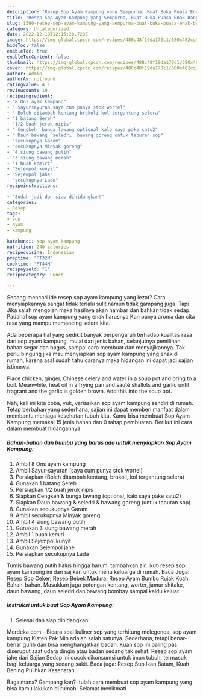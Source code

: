 ```yaml
---
description: "Resep Sop Ayam Kampung yang Sempurna, Buat Buka Puasa Enak Banget"
title: "Resep Sop Ayam Kampung yang Sempurna, Buat Buka Puasa Enak Banget"
slug: 1590-resep-sop-ayam-kampung-yang-sempurna-buat-buka-puasa-enak-banget
category: Uncategorized
date: 2022-12-10T12:15:20.723Z
image: https://img-global.cpcdn.com/recipes/488c48f19da170c1/680x482cq70/sop-ayam-kampung-foto-resep-utama.jpg
hideToc: false
enableToc: true
enableTocContent: false
thumbnail: https://img-global.cpcdn.com/recipes/488c48f19da170c1/680x482cq70/sop-ayam-kampung-foto-resep-utama.jpg
cover: https://img-global.cpcdn.com/recipes/488c48f19da170c1/680x482cq70/sop-ayam-kampung-foto-resep-utama.jpg
author: Admin
authorAv: notfound
ratingvalue: 4.1
reviewcount: 19
recipeingredient:
- "8 Ons ayam kampung"
- " Sayursayuran saya cum punya stok wortel"
- " Boleh ditambah kentang brokoli kol tergantung selera"
- "1 batang Sereh"
- "1/2 buah jeruk nipis"
- " Cengkeh  bunga lawang optional kalo saya pake satu2"
- " Daun bawang  seledri  bawang goreng untuk taburan sop"
- "secukupnya Garam"
- "secukupnya Minyak goreng"
- "4 siung bawang putih"
- "3 siung bawang merah"
- "1 buah kemiri"
- "Sejempol kunyit"
- "Sejempol jahe"
- "secukupnya Lada"
recipeinstructions:

- "Sudah jadi dan siap dihidangkan!"
categories:
- Resep
tags:
- sop
- ayam
- kampung

katakunci: sop ayam kampung 
nutrition: 240 calories
recipecuisine: Indonesian
preptime: "PT32M"
cooktime: "PT44M"
recipeyield: "1"
recipecategory: Lunch

---
```



Sedang mencari ide resep sop ayam kampung yang lezat? Cara menyiapkannya sangat tidak terlalu sulit namun tidak gampang juga. Tapi Jika salah mengolah maka hasilnya akan hambar dan bahkan tidak sedap. Padahal sop ayam kampung yang enak harusnya Kan punya aroma dan cita rasa yang mampu memancing selera kita.


Ada beberapa hal yang sedikit banyak berpengaruh terhadap kualitas rasa dari sop ayam kampung, mulai dari jenis bahan, selanjutnya pemilihan bahan segar dan bagus, sampai cara membuat dan menyajikannya. Tak perlu bingung jika mau menyiapkan sop ayam kampung yang enak di rumah, karena asal sudah tahu caranya maka hidangan ini dapat jadi sajian istimewa.

Place chicken, ginger, Chinese celery and water in a soup pot and bring to a boil. Meanwhile, heat oil in a frying pan and sauté shallots and garlic until fragrant and the garlic is golden brown. Add this into the soup pot.


Nah, kali ini kita coba, yuk, variasikan sop ayam kampung sendiri di rumah. Tetap berbahan yang sederhana, sajian ini dapat memberi manfaat dalam membantu menjaga kesehatan tubuh kita. Kamu bisa membuat Sop Ayam Kampung memakai 15 jenis bahan dan 0 tahap pembuatan. Berikut ini cara dalam membuat hidangannya.

<!--inarticleads1-->

##### Bahan-bahan dan bumbu yang harus ada untuk menyiapkan Sop Ayam Kampung:

1. Ambil 8 Ons ayam kampung
1. Ambil  Sayur-sayuran (saya cum punya stok wortel)
1. Persiapkan  (Boleh ditambah kentang, brokoli, kol tergantung selera)
1. Gunakan 1 batang Sereh
1. Persiapkan 1/2 buah jeruk nipis
1. Siapkan  Cengkeh &amp; bunga lawang (optional, kalo saya pake satu2)
1. Siapkan  Daun bawang &amp; seledri &amp; bawang goreng (untuk taburan sop)
1. Gunakan secukupnya Garam
1. Ambil secukupnya Minyak goreng
1. Ambil 4 siung bawang putih
1. Gunakan 3 siung bawang merah
1. Ambil 1 buah kemiri
1. Ambil Sejempol kunyit
1. Gunakan Sejempol jahe
1. Persiapkan secukupnya Lada


Tumis bawang putih halus hingga harum, tambahkan air. Ikuti resep sop ayam kampung ini dan sajikan untuk menu keluarga di rumah. Baca Juga: Resep Sop Ceker; Resep Bebek Madura; Resep Ayam Bumbu Rujak Kuah; Bahan-bahan. Masukkan juga potongan kentang, worter, jamur shitake, daun bawang, daun seledri dan bawang bombay sampai kaldu keluar. 

<!--inarticleads2-->

##### Instruksi untuk buat Sop Ayam Kampung:


1. Selesai dan siap dihidangkan!

Merdeka.com - Bicara soal kuliner sop yang terhitung melegenda, sop ayam kampung Klaten Pak Min adalah salah satunya. Sederhana, tetapi benar-benar gurih dan bisa menghangatkan badan. Kuah sop ini paling pas diseruput saat udara dingin atau badan sedang tak sehat. Resep sop ayam jahe dari Sajian Sedap ini cocok dikonsumsi untuk imun tubuh, termasuk bagi keluarga yang sedang sakit. Baca juga: Resep Sup Ikan Batam, Kuah Bening Pulihkan Kesehatan. 

Bagaimana? Gampang kan? Itulah cara membuat sop ayam kampung yang bisa kamu lakukan di rumah. Selamat menikmati
